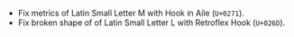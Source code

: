  * Fix metrics of Latin Small Letter M with Hook in Aile (`U+0271`).
 * Fix broken shape of of Latin Small Letter L with Retroflex Hook (`U+026D`).